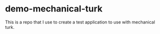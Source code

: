 # demo-mechanical-turk
This is a repo that I use to create a test application to use with mechanical turk.  
